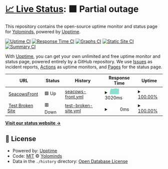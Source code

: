 # [📈 Live Status](https://yolominds.github.io/Status): <!--live status--> **🟧 Partial outage**

This repository contains the open-source uptime monitor and status page for [Yolominds](https://yolominds.github.io/Status), powered by [Upptime](https://github.com/upptime/upptime).

[![Uptime CI](https://github.com/yolominds/Status/workflows/Uptime%20CI/badge.svg)](https://github.com/yolominds/Status/actions?query=workflow%3A%22Uptime+CI%22)
[![Response Time CI](https://github.com/yolominds/Status/workflows/Response%20Time%20CI/badge.svg)](https://github.com/yolominds/Status/actions?query=workflow%3A%22Response+Time+CI%22)
[![Graphs CI](https://github.com/yolominds/Status/workflows/Graphs%20CI/badge.svg)](https://github.com/yolominds/Status/actions?query=workflow%3A%22Graphs+CI%22)
[![Static Site CI](https://github.com/yolominds/Status/workflows/Static%20Site%20CI/badge.svg)](https://github.com/yolominds/Status/actions?query=workflow%3A%22Static+Site+CI%22)
[![Summary CI](https://github.com/yolominds/Status/workflows/Summary%20CI/badge.svg)](https://github.com/yolominds/Status/actions?query=workflow%3A%22Summary+CI%22)

With [Upptime](https://upptime.js.org), you can get your own unlimited and free uptime monitor and status page, powered entirely by a GitHub repository. We use [Issues](https://github.com/yolominds/Status/issues) as incident reports, [Actions](https://github.com/yolominds/Status/actions) as uptime monitors, and [Pages](https://yolominds.github.io/Status) for the status page.

<!--start: status pages-->
<!-- This summary is generated by Upptime (https://github.com/upptime/upptime) -->
<!-- Do not edit this manually, your changes will be overwritten -->
<!-- prettier-ignore -->
| URL | Status | History | Response Time | Uptime |
| --- | ------ | ------- | ------------- | ------ |
| <img alt="" src="https://icons.duckduckgo.com/ip3/seacows.io.ico" height="13"> [SeacowsFront](https://seacows.io/) | 🟩 Up | [seacows-front.yml](https://github.com/yolominds/status-page/commits/HEAD/history/seacows-front.yml) | <details><summary><img alt="Response time graph" src="./graphs/seacows-front/response-time-week.png" height="20"> 3020ms</summary><br><a href="https://yolominds.github.io/status-page/history/seacows-front"><img alt="Response time 2867" src="https://img.shields.io/endpoint?url=https%3A%2F%2Fraw.githubusercontent.com%2Fyolominds%2Fstatus-page%2FHEAD%2Fapi%2Fseacows-front%2Fresponse-time.json"></a><br><a href="https://yolominds.github.io/status-page/history/seacows-front"><img alt="24-hour response time 3024" src="https://img.shields.io/endpoint?url=https%3A%2F%2Fraw.githubusercontent.com%2Fyolominds%2Fstatus-page%2FHEAD%2Fapi%2Fseacows-front%2Fresponse-time-day.json"></a><br><a href="https://yolominds.github.io/status-page/history/seacows-front"><img alt="7-day response time 3020" src="https://img.shields.io/endpoint?url=https%3A%2F%2Fraw.githubusercontent.com%2Fyolominds%2Fstatus-page%2FHEAD%2Fapi%2Fseacows-front%2Fresponse-time-week.json"></a><br><a href="https://yolominds.github.io/status-page/history/seacows-front"><img alt="30-day response time 2808" src="https://img.shields.io/endpoint?url=https%3A%2F%2Fraw.githubusercontent.com%2Fyolominds%2Fstatus-page%2FHEAD%2Fapi%2Fseacows-front%2Fresponse-time-month.json"></a><br><a href="https://yolominds.github.io/status-page/history/seacows-front"><img alt="1-year response time 2895" src="https://img.shields.io/endpoint?url=https%3A%2F%2Fraw.githubusercontent.com%2Fyolominds%2Fstatus-page%2FHEAD%2Fapi%2Fseacows-front%2Fresponse-time-year.json"></a></details> | <details><summary><a href="https://yolominds.github.io/status-page/history/seacows-front">100.00%</a></summary><a href="https://yolominds.github.io/status-page/history/seacows-front"><img alt="All-time uptime 100.00%" src="https://img.shields.io/endpoint?url=https%3A%2F%2Fraw.githubusercontent.com%2Fyolominds%2Fstatus-page%2FHEAD%2Fapi%2Fseacows-front%2Fuptime.json"></a><br><a href="https://yolominds.github.io/status-page/history/seacows-front"><img alt="24-hour uptime 100.00%" src="https://img.shields.io/endpoint?url=https%3A%2F%2Fraw.githubusercontent.com%2Fyolominds%2Fstatus-page%2FHEAD%2Fapi%2Fseacows-front%2Fuptime-day.json"></a><br><a href="https://yolominds.github.io/status-page/history/seacows-front"><img alt="7-day uptime 100.00%" src="https://img.shields.io/endpoint?url=https%3A%2F%2Fraw.githubusercontent.com%2Fyolominds%2Fstatus-page%2FHEAD%2Fapi%2Fseacows-front%2Fuptime-week.json"></a><br><a href="https://yolominds.github.io/status-page/history/seacows-front"><img alt="30-day uptime 100.00%" src="https://img.shields.io/endpoint?url=https%3A%2F%2Fraw.githubusercontent.com%2Fyolominds%2Fstatus-page%2FHEAD%2Fapi%2Fseacows-front%2Fuptime-month.json"></a><br><a href="https://yolominds.github.io/status-page/history/seacows-front"><img alt="1-year uptime 100.00%" src="https://img.shields.io/endpoint?url=https%3A%2F%2Fraw.githubusercontent.com%2Fyolominds%2Fstatus-page%2FHEAD%2Fapi%2Fseacows-front%2Fuptime-year.json"></a></details>
| <img alt="" src="https://icons.duckduckgo.com/ip3/thissitedoesnotexist.koj.co.ico" height="13"> [Test Broken Site](https://thissitedoesnotexist.koj.co) | 🟥 Down | [test-broken-site.yml](https://github.com/yolominds/status-page/commits/HEAD/history/test-broken-site.yml) | <details><summary><img alt="Response time graph" src="./graphs/test-broken-site/response-time-week.png" height="20"> 0ms</summary><br><a href="https://yolominds.github.io/status-page/history/test-broken-site"><img alt="Response time 0" src="https://img.shields.io/endpoint?url=https%3A%2F%2Fraw.githubusercontent.com%2Fyolominds%2Fstatus-page%2FHEAD%2Fapi%2Ftest-broken-site%2Fresponse-time.json"></a><br><a href="https://yolominds.github.io/status-page/history/test-broken-site"><img alt="24-hour response time 0" src="https://img.shields.io/endpoint?url=https%3A%2F%2Fraw.githubusercontent.com%2Fyolominds%2Fstatus-page%2FHEAD%2Fapi%2Ftest-broken-site%2Fresponse-time-day.json"></a><br><a href="https://yolominds.github.io/status-page/history/test-broken-site"><img alt="7-day response time 0" src="https://img.shields.io/endpoint?url=https%3A%2F%2Fraw.githubusercontent.com%2Fyolominds%2Fstatus-page%2FHEAD%2Fapi%2Ftest-broken-site%2Fresponse-time-week.json"></a><br><a href="https://yolominds.github.io/status-page/history/test-broken-site"><img alt="30-day response time 0" src="https://img.shields.io/endpoint?url=https%3A%2F%2Fraw.githubusercontent.com%2Fyolominds%2Fstatus-page%2FHEAD%2Fapi%2Ftest-broken-site%2Fresponse-time-month.json"></a><br><a href="https://yolominds.github.io/status-page/history/test-broken-site"><img alt="1-year response time 0" src="https://img.shields.io/endpoint?url=https%3A%2F%2Fraw.githubusercontent.com%2Fyolominds%2Fstatus-page%2FHEAD%2Fapi%2Ftest-broken-site%2Fresponse-time-year.json"></a></details> | <details><summary><a href="https://yolominds.github.io/status-page/history/test-broken-site">100.00%</a></summary><a href="https://yolominds.github.io/status-page/history/test-broken-site"><img alt="All-time uptime 100.00%" src="https://img.shields.io/endpoint?url=https%3A%2F%2Fraw.githubusercontent.com%2Fyolominds%2Fstatus-page%2FHEAD%2Fapi%2Ftest-broken-site%2Fuptime.json"></a><br><a href="https://yolominds.github.io/status-page/history/test-broken-site"><img alt="24-hour uptime 100.00%" src="https://img.shields.io/endpoint?url=https%3A%2F%2Fraw.githubusercontent.com%2Fyolominds%2Fstatus-page%2FHEAD%2Fapi%2Ftest-broken-site%2Fuptime-day.json"></a><br><a href="https://yolominds.github.io/status-page/history/test-broken-site"><img alt="7-day uptime 100.00%" src="https://img.shields.io/endpoint?url=https%3A%2F%2Fraw.githubusercontent.com%2Fyolominds%2Fstatus-page%2FHEAD%2Fapi%2Ftest-broken-site%2Fuptime-week.json"></a><br><a href="https://yolominds.github.io/status-page/history/test-broken-site"><img alt="30-day uptime 100.00%" src="https://img.shields.io/endpoint?url=https%3A%2F%2Fraw.githubusercontent.com%2Fyolominds%2Fstatus-page%2FHEAD%2Fapi%2Ftest-broken-site%2Fuptime-month.json"></a><br><a href="https://yolominds.github.io/status-page/history/test-broken-site"><img alt="1-year uptime 100.00%" src="https://img.shields.io/endpoint?url=https%3A%2F%2Fraw.githubusercontent.com%2Fyolominds%2Fstatus-page%2FHEAD%2Fapi%2Ftest-broken-site%2Fuptime-year.json"></a></details>

<!--end: status pages-->

[**Visit our status website →**](https://yolominds.github.io/Status)

## 📄 License

- Powered by: [Upptime](https://github.com/upptime/upptime)
- Code: [MIT](./LICENSE) © [Yolominds](https://yolominds.github.io/Status)
- Data in the `./history` directory: [Open Database License](https://opendatacommons.org/licenses/odbl/1-0/)
